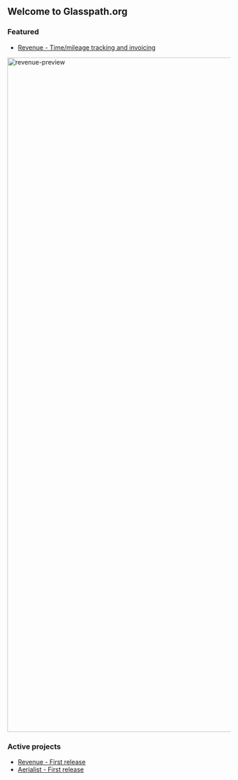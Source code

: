 ## Welcome to Glasspath.org

### Featured

* [Revenue - Time/mileage tracking and invoicing](https://github.com/glasspath/revenue)

<img width="1519" alt="revenue-preview" src="https://user-images.githubusercontent.com/16516303/209685428-644ea61e-a47a-40d2-bc39-1467b5e53466.png">

### Active projects

* [Revenue - First release](https://github.com/orgs/glasspath/projects/2)
* [Aerialist - First release](https://github.com/orgs/glasspath/projects/3)
